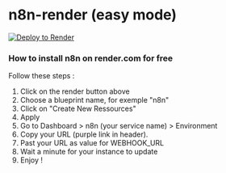 # n8n-render (easy mode)

[![Deploy to Render](https://render.com/images/deploy-to-render-button.svg)](https://render.com/deploy)


### How to install n8n on render.com for free

Follow these steps :

1. Click on the render button above
2. Choose a blueprint name, for exemple "n8n"
3. Click on "Create New Ressources"
4. Apply
5. Go to Dashboard > n8n (your service name) > Environment
6. Copy your URL (purple link in header).
7. Past your URL as value for WEBHOOK_URL
8. Wait a minute for your instance to update
9. Enjoy !

